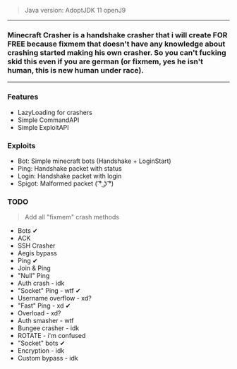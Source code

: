 > Java version: AdoptJDK 11 openJ9
---

### Minecraft Crasher is a handshake crasher that i will create FOR FREE because fixmem that doesn't have any knowledge about crashing started making his own crasher. So you can't fucking skid this even if you are german (or fixmem, yes he isn't human, this is new human under race).

---

### Features
- LazyLoading for crashers
- Simple CommandAPI
- Simple ExploitAPI

### Exploits
- Bot: Simple minecraft bots (Handshake + LoginStart)
- Ping: Handshake packet with status
- Login: Handshake packet with login
- Spigot: Malformed packet ( ͡° ͜ʖ ͡°)

### TODO
> Add all "fixmem" crash methods
- Bots ✔
- ACK
- SSH Crasher 
- Aegis bypass
- Ping ✔
- Join & Ping
- "Null" Ping
- Auth crash - idk
- "Socket" Ping - wtf ✔
- Username overflow - xd?
- "Fast" Ping - xd ✔
- Overload - xd?
- Auth smasher - wtf
- Bungee crasher - idk
- ROTATE - i'm confused
- "Socket" bots ✔
- Encryption - idk
- Custom bypass - idk
